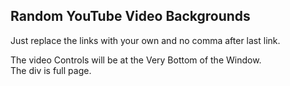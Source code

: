 <h2>Random YouTube Video Backgrounds</h2>
<p>Just replace the links with your own and no comma after last link.<p>
<p>The video Controls will be at the Very Bottom of the Window.<br>
The div is full page.</p>
